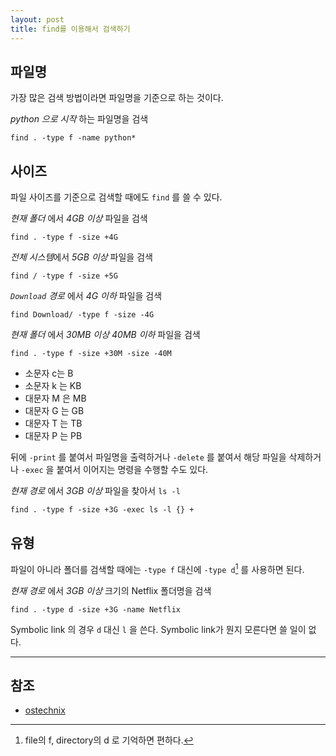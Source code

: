 ```yaml
---
layout: post
title: find를 이용해서 검색하기
---
```


## 파일명

가장 많은 검색 방법이라면 파일명을 기준으로 하는 것이다.

*python 으로 시작* 하는 파일명을 검색

```
find . -type f -name python*
```

## 사이즈

파일 사이즈를 기준으로 검색할 때에도 `find` 를 쓸 수 있다.

*현재 폴더* 에서 *4GB* *이상* 파일을 검색

```
find . -type f -size +4G
```

*전체 시스템*에서 *5GB* *이상* 파일을 검색

```
find / -type f -size +5G
```

*`Download` 경로* 에서 *4G* *이하* 파일을 검색

```
find Download/ -type f -size -4G
```

*현재 폴더* 에서 *30MB 이상 40MB 이하* 파일을 검색

```
find . -type f -size +30M -size -40M
```

- 소문자 c는 B
- 소문자 k 는 KB
- 대문자 M 은 MB
- 대문자 G 는 GB
- 대문자 T 는 TB
- 대문자 P 는 PB

뒤에 `-print` 를 붙여서 파일명을 출력하거나 `-delete` 를 붙여서 해당 파일을 삭제하거나 `-exec` 을 붙여서 이어지는 명령을 수행할 수도 있다.

*현재 경로* 에서 *3GB 이상* 파일을 찾아서 `ls -l`

```
find . -type f -size +3G -exec ls -l {} +
```

## 유형

파일이 아니라 폴더를 검색할 때에는 `-type f` 대신에 `-type d`[^1] 를 사용하면 된다.

[^1]: file의 f, directory의 d 로 기억하면 편하다. 

*현재 경로* 에서 *3GB 이상* 크기의 Netflix 폴더명을 검색

```
find . -type d -size +3G -name Netflix
```

Symbolic link 의 경우 `d` 대신 `l` 을 쓴다. Symbolic link가 뭔지 모른다면 쓸 일이 없다.

- - -

## 참조

- [ostechnix](https://ostechnix.com/find-files-bigger-smaller-x-size-linux/)
